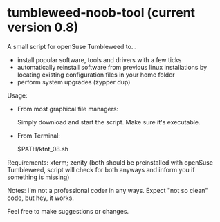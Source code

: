 # tumbleweed-noob-tool (current version 0.8)
A small script for openSuse Tumbleweed to... 
- install popular software, tools and drivers with a few ticks
- automatically reinstall software from previous linux installations by locating existing configuration files in your home folder
- perform system upgrades (zypper dup)



Usage:
- From most graphical file managers: 

    Simply download and start the script. Make sure it's executable.

- From Terminal:

    $PATH/ktnt_08.sh


Requirements:
xterm; zenity (both should be preinstalled with openSuse Tumbleweed, script will check for both anyways and inform you if something is missing)


Notes:
I'm not a professional coder in any ways. Expect "not so clean" code, but hey, it works.

Feel free to make suggestions or changes.
